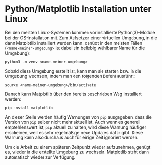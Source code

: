 # Python/Matplotlib Installation unter Linux

Bei den meisten Linux-Systemen kommen vorinstallierte Python(3)-Module bei der OS-Installation mit.
Zum Aufsetzen einer virtuellen Umgebung, in die dann Matplotlib installiert werden kann, genügt in den meisten Fällen (`<name-meiner-umgebung>` ist dabei ein beliebig wählbarer Name für die Umgebung):
```shell
python3 -m venv <name-meiner-umgebung>
```

Sobald diese Umgebung erstellt ist, kann man sie starten bzw. in die Umgebung wechseln, indem man den folgenden Befehl ausführt:
```shell
source <name-meiner-umgebung>/bin/activate
```

Danach kann Matplotlib über den bereits beschrieben Weg installiert werden:
```shell
pip install matplotlib
```
An dieser Stelle werden häufig Warnungen von `pip` ausgegeben, dass die Version von `pip` selber nicht mehr aktuell ist.
Auch wenn es generell empfehlenswert ist, `pip` aktuell zu halten, wird diese Warnung häufiger erscheinen, weil es sehr regelmäßige neue Updates dafür gibt.
Diese Warnung kann also durchaus auch für einige Zeit ignoriert werden.

Um die Arbeit zu einem späteren Zeitpunkt wieder aufzunehmen, genügt es, wieder in die erstellte Umgebung zu wechseln.
Matplotlib steht dann automatisch wieder zur Verfügung.